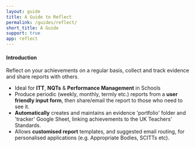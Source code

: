 ```yaml
---
layout: guide
title: A Guide to Reflect
permalink: /guides/reflect/
short_title: A Guide
support: true
app: reflect
---
```


#### Introduction

Reflect on your achievements on a regular basis, collect and track evidence and share reports with others.

+ Ideal for __ITT__, __NQTs__ & __Performance Management__ in Schools
+ Produce periodic (weekly, monthly, termly etc.) reports from a __user friendly input form__, then share/email the report to those who need to see it.
+ __Automatically__ creates and maintains an evidence 'portfolio' folder and 'tracker' Google Sheet, linking achievements to the UK Teachers' Standards.
+ Allows __customised report__ templates, and suggested email routing, for personalised applications (e.g. Appropriate Bodies, SCITTs etc).